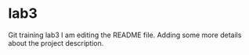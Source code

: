 # lab3
Git training lab3
I am editing the README file. Adding some more details about the project description.

